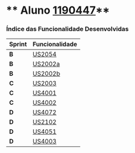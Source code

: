 ** Aluno [1190447](./)**
===============================


### Índice das Funcionalidade Desenvolvidas ###


| Sprint | Funcionalidade     |
|--------|--------------------|
| **B**  | [US2054](US2054/ProcessoEngenhariaFuncionalidade.md) |
| **B**  | [US2002a](US2002a/ProcessoEngenhariaFuncionalidade.md) |
| **B**  | [US2002b](US2002b/ProcessoEngenhariaFuncionalidade.md) |
| **C**  | [US2003](US2003/ProcessoEngenhariaFuncionalidade.md) |
| **C**  | [US4001](US4001/ProcessoEngenhariaFuncionalidade.md) |
| **C**  | [US4002](US4002/ProcessoEngenhariaFuncionalidade.md) |
| **D**  | [US4072](US4072/ProcessoEngenhariaFuncionalidade.md) |
| **D**  | [US2102](US2102/ProcessoEngenhariaFuncionalidade.md) |
| **D**  | [US4051](US4051/ProcessoEngenhariaFuncionalidade.md) |
| **D**  | [US4003](US4003/ProcessoEngenhariaFuncionalidade.md) |
